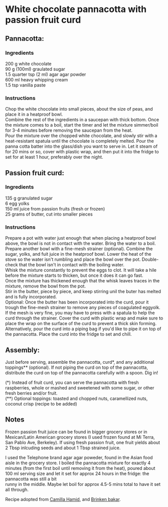 # White chocolate pannacotta with passion fruit curd  
  
## Pannacotta:
### Ingredients  
200 g white chocolate  
90 g (100ml) graulated sugar  
1.5 quarter tsp (2 ml) agar agar powder  
600 ml heavy whipping cream  
1.5 tsp vanilla paste  

### Instructions  
Chop the white chocolate into small pieces, about the size of peas, and place it in a heatproof bowl.  
Combine the rest of the ingredients in a saucepan with thick bottom. Once the mixture comes to a boil, start the timer and let the mixture simmer/boil for 3-4 
minutes before removing the saucepan from the heat.  
Pour the mixture over the chopped white chocolate, and slowly stir with a heat-resistant spatula until the chocolate is completely melted.
Pour the panna cotta batter into the glass/dish you want to serve in. Let it steam of for 20 mins or so, cover with plastic wrap, and then put it into the fridge
to set for at least 1 hour, preferably over the night.  


## Passion fruit curd:  
### Ingredients  
135 g granulated sugar  
6 egg yolks  
150 ml juice from passion fruits (fresh or frozen)  
25 grams of butter, cut into smaller pieces  

### Instructions  
Prepare a pot with water just enough that when placing a heatproof bowl above, the bowl is not in contact with the water. Bring the water to a boil. Prepare another 
bowl with a fine-mesh strainer (optional).
Combine the sugar, yolks, and fuit juice in the heatproof bowl. Lower the heat of the stove so the water isn't rumbling and place the bowl over the pot. 
Double-check that the bowl isn't in contact with the boiling water.  
Whisk the mixture constantly to prevent the eggs to clot. It will take a hile before the mixture starts to thicken, but once it does it can go fast.  
Once the mixture has thickened enough that the whisk leaves traces in the mixture, remove the bowl from the pot.  
Stir in the butter, piece by piece, and keep stirring unil the buter has melted and is fully incorporated.  
Optional: Once the butter has been incorporated into the curd, pour it trough the fine-mesh strainer to remove any pieces of coagulated eggyolk. If the mesh is 
very fine, you may have to press with a spatula to help the curd through the strainer.
Cover the curd with plastic wrap and make sure to place the wrap on the surface of the curd to prevent a thick skin forming. Alternatively, pour the curd into a 
piping bag if you'd like to pipe it on top of the pannacotta. Place the curd into the fridge to set and chill.  


## Assembly:  
Just before serving, assemble the pannacotta, curd*, and any additional toppings** (optional). If not piping the curd on top of the pannacotta, distribute the curd on top of the pannacotta carefully with a spoon. Dig in!    

(*) Instead of fruit curd, you can serve the pannacotta with fresh raspberries, whole or mashed and sweetened with some sugar, or other fresh berries and/or fruit.  
(**) Optional toppings: toasted and chopped nuts, caramellized nuts, coconut crisp (recipe to be added)

## Notes
Frozen passion fruit juice can be found in bigger grocery stores or in Mexican/Latin American grocery stores (I used frozen found at Mi Terra, San Pablo Ave, 
Berkeley). If using fresh passion fruit, one fruit yields about 2 Tbsp inlcuding seeds and about 1 Tbsp strained juice.  

I used the Telephone brand agar agar poweder, found in the Asian food aisle in the grocery store. I boiled the pannacotta mixture for exactly 4 minutes (from the 
first boil until removing it from the heat), poured about 100 ml serving size and let it set for approx 24 hours in the fridge: the pannacotta was still a bit  
runny in the middle. Maybe let boil for approx 4.5-5 mins total to have it set all through.  

Recipe adopted from [Camilla Hamid](https://mykitchenstories.se/vit-choklad-pannacotta-med-passionsfrukt-kokosflarn/), and [Brinken bakar](https://brinkenbakar.se/enkel-pannacotta-och-passionsfruktdessert-i-glas/).
